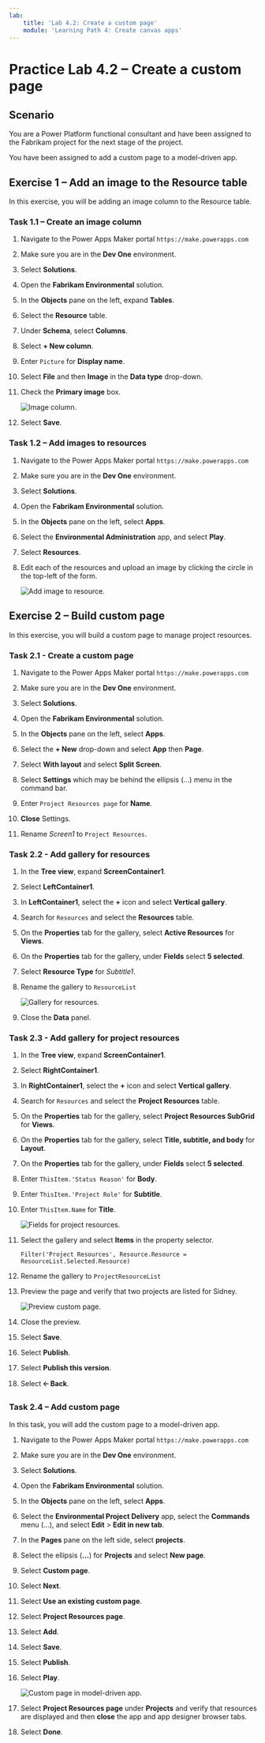 ```yaml
---
lab:
    title: 'Lab 4.2: Create a custom page'
    module: 'Learning Path 4: Create canvas apps'
---
```


# Practice Lab 4.2 – Create a custom page

## Scenario

You are a Power Platform functional consultant and have been assigned to the Fabrikam project for the next stage of the project.

You have been assigned to add a custom page to a model-driven app.

## Exercise 1 – Add an image to the Resource table

In this exercise, you will be adding an image column to the Resource table.

### Task 1.1 – Create an image column

1. Navigate to the Power Apps Maker portal `https://make.powerapps.com`

1. Make sure you are in the **Dev One** environment.

1. Select **Solutions**.

1. Open the **Fabrikam Environmental** solution.

1. In the **Objects** pane on the left, expand **Tables**.

1. Select the **Resource** table.

1. Under **Schema**, select **Columns**.

1. Select **+ New column**.

1. Enter `Picture` for **Display name**.

1. Select **File** and then **Image** in the **Data type** drop-down.

1. Check the **Primary image** box.

    ![Image column.](../media/image-column.png)

1. Select **Save**.

### Task 1.2 – Add images to resources

1. Navigate to the Power Apps Maker portal `https://make.powerapps.com`

1. Make sure you are in the **Dev One** environment.

1. Select **Solutions**.

1. Open the **Fabrikam Environmental** solution.

1. In the **Objects** pane on the left, select **Apps**.

1. Select the **Environmental Administration** app, and select **Play**.

1. Select **Resources**.

1. Edit each of the resources and upload an image by clicking the circle in the top-left of the form.

    ![Add image to resource.](../media/add-image.png)

## Exercise 2 – Build custom page

In this exercise, you will build a custom page to manage project resources.

### Task 2.1 - Create a custom page

1. Navigate to the Power Apps Maker portal `https://make.powerapps.com`

1. Make sure you are in the **Dev One** environment.

1. Select **Solutions**.

1. Open the **Fabrikam Environmental** solution.

1. In the **Objects** pane on the left, select **Apps**.

1. Select the **+ New** drop-down and select **App** then **Page**.

1. Select **With layout** and select **Split Screen**.

1. Select **Settings** which may be behind the ellipsis (...) menu in the command bar.

1. Enter `Project Resources page` for **Name**.

1. **Close** Settings.

1. Rename *Screen1* to `Project Resources`.


### Task 2.2 - Add gallery for resources

1. In the **Tree view**, expand **ScreenContainer1**.

1. Select **LeftContainer1**.

1. In **LeftContainer1**, select the **+** icon and select **Vertical gallery**.

1. Search for `Resources` and select the **Resources** table.

1. On the **Properties** tab for the gallery, select **Active Resources** for **Views**.

1. On the **Properties** tab for the gallery, under **Fields** select **5 selected**.

1. Select **Resource Type** for *Subtitle1*.

1. Rename the gallery to `ResourceList`

    ![Gallery for resources.](../media/custom-page-resources.png)

1. Close the **Data** panel.


### Task 2.3 - Add gallery for project resources

1. In the **Tree view**, expand **ScreenContainer1**.

1. Select **RightContainer1**.

1. In **RightContainer1**, select the **+** icon and select **Vertical gallery**.

1. Search for `Resources` and select the **Project Resources** table.

1. On the **Properties** tab for the gallery, select **Project Resources SubGrid** for **Views**.

1. On the **Properties** tab for the gallery, select **Title, subtitle, and body** for **Layout**.

1. On the **Properties** tab for the gallery, under **Fields** select **5 selected**.

1. Enter `ThisItem.'Status Reason'` for **Body**.

1. Enter `ThisItem.'Project Role'` for **Subtitle**.

1. Enter `ThisItem.Name` for **Title**.

    ![Fields for project resources.](../media/custom-page-projectresouce-fields.png)

1. Select the gallery and select **Items** in the property selector.

   ```powerappsfl  
   Filter('Project Resources', Resource.Resource = ResourceList.Selected.Resource)
   ```

1. Rename the gallery to `ProjectResourceList`

1. Preview the page and verify that two projects are listed for Sidney.

    ![Preview custom page.](../media/custom-page-preview.png)

1. Close the preview.

1. Select **Save**.

1. Select **Publish**.

1. Select **Publish this version**.

1. Select **🡠 Back**.

### Task 2.4 – Add custom page

In this task, you will add the custom page to a model-driven app.

1. Navigate to the Power Apps Maker portal `https://make.powerapps.com`

1. Make sure you are in the **Dev One** environment.

1. Select **Solutions**.

1. Open the **Fabrikam Environmental** solution.

1. In the **Objects** pane on the left, select **Apps**.

1. Select the **Environmental Project Delivery** app, select the **Commands** menu (...), and select **Edit** > **Edit in new tab**.

1. In the **Pages** pane on the left side, select **projects**.

1. Select the ellipsis (**...**) for **Projects** and select **New page**.

1. Select **Custom page**.

1. Select **Next**.

1. Select **Use an existing custom page**.

1. Select **Project Resources page**.

1. Select **Add**.

1. Select **Save**.

1. Select **Publish**.

1. Select **Play**.

    ![Custom page in model-driven app.](../media/custom-page-play.png)

1. Select **Project Resources page** under **Projects** and verify that resources are displayed and then **close** the app and app designer browser tabs.

1. Select **Done**.

